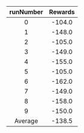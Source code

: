 | runNumber | Rewards |
|:-:|:-:|
|0|-104.0|
|1|-148.0|
|2|-105.0|
|3|-149.0|
|4|-155.0|
|5|-105.0|
|6|-162.0|
|7|-149.0|
|8|-158.0|
|9|-150.0|
| Average |-138.5|